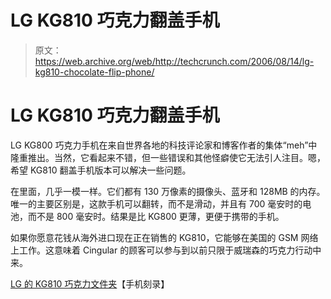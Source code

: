 # LG KG810 巧克力翻盖手机

> 原文：<https://web.archive.org/web/http://techcrunch.com/2006/08/14/lg-kg810-chocolate-flip-phone/>

# LG KG810 巧克力翻盖手机

LG KG800 巧克力手机在来自世界各地的科技评论家和博客作者的集体“meh”中隆重推出。当然，它看起来不错，但一些错误和其他怪癖使它无法引人注目。嗯，希望 KG810 翻盖手机版本可以解决一些问题。

在里面，几乎一模一样。它们都有 130 万像素的摄像头、蓝牙和 128MB 的内存。唯一的主要区别是，这款手机可以翻转，而不是滑动，并且有 700 毫安时的电池，而不是 800 毫安时。结果是比 KG800 更薄，更便于携带的手机。

如果你愿意花钱从海外进口现在正在销售的 KG810，它能够在美国的 GSM 网络上工作。这意味着 Cingular 的顾客可以参与到以前只限于威瑞森的巧克力行动中来。

[LG 的 KG810 巧克力文件夹](https://web.archive.org/web/20210301045300/http://www.mobileburn.com/news.jsp?Id=2631)【手机刻录】
